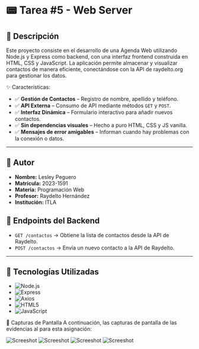 # 📟 Tarea #5 - Web Server

## 📲 Descripción
Este proyecto consiste en el desarrollo de una Agenda Web utilizando Node.js y Express como backend, con una interfaz frontend construida en HTML, CSS y JavaScript. La aplicación permite almacenar y visualizar contactos de manera eficiente, conectándose con la API de raydelto.org para gestionar los datos.

✨ Características:
- ✅ **Gestión de Contactos** – Registro de nombre, apellido y teléfono.
- ✅ **API Externa** – Consumo de API mediante métodos `GET` y `POST`.
- ✅ **Interfaz Dinámica** – Formulario interactivo para añadir nuevos contactos.
- ✅ **Sin dependencias visuales** – Hecho a puro HTML, CSS y JS vanilla.
- ✅ **Mensajes de error amigables** – Informan cuando hay problemas con la conexión o datos.

---

## 👤 Autor
- **Nombre:** Lesley Peguero
- **Matrícula:** 2023-1591
- **Materia:** Programación Web
- **Profesor:** Raydelto Hernández
- **Institución:** ITLA


## 📡 Endpoints del Backend

- `GET /contactos` → Obtiene la lista de contactos desde la API de Raydelto.
- `POST /contactos` → Envía un nuevo contacto a la API de Raydelto.

---

## 🚀 Tecnologías Utilizadas

- ![Node.js](https://img.shields.io/badge/Node.js-339933?style=for-the-badge&logo=nodedotjs&logoColor=white)
- ![Express](https://img.shields.io/badge/Express.js-000000?style=for-the-badge&logo=express&logoColor=white)
- ![Axios](https://img.shields.io/badge/Axios-5A29E4?style=for-the-badge&logo=axios&logoColor=white)
- ![HTML5](https://img.shields.io/badge/HTML5-E34F26?style=for-the-badge&logo=html5&logoColor=white)
- ![JavaScript](https://img.shields.io/badge/JavaScript-F7DF1E?style=for-the-badge&logo=javascript&logoColor=black)

📸 Capturas de Pantalla
A continuación, las capturas de pantalla de las evidencias al para esta asignación:

![Screeshot](img/Dashboard.png)
![Screeshot](img/Form.png)
![Screeshot](img/UserDirectory.png)
![Screeshot](img/ContactAdded.png)
